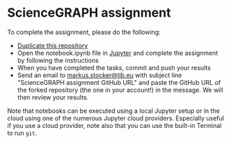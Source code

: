# ScienceGRAPH assignment

To complete the assignment, please do the following:

* [Duplicate this repository](https://help.github.com/en/articles/duplicating-a-repository)
* Open the notebook.ipynb file in [Jupyter](http://jupyter.org) and complete the assignment by following the instructions
* When you have completed the tasks, commit and push your results
* Send an email to markus.stocker@tib.eu with subject line "ScienceGRAPH assignment GitHub URL" and paste the GitHub URL of the forked repository (the one in your account!) in the message. We will then review your results.

Note that notebooks can be executed using a local Jupyter setup or in the cloud using one of the numerous Jupyter cloud providers. Especially useful if you use a cloud provider, note also that you can use the built-in Terminal to run `git`.
